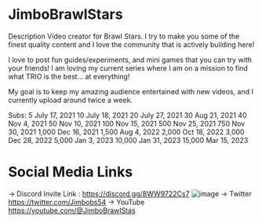 # JimboBrawlStars
Description
Video creator for Brawl Stars. I try to make you some of the finest quality content and I love the community that is actively building here!

I love to post fun guides/experiments, and mini games that you can try with your friends! I am loving my current series where I am on a mission to find what TRIO is the best... at everything! 
 
My goal is to keep my amazing audience entertained with new videos, and I currently upload around twice a week. 

Subs: 
5 July 17, 2021
10 July 18, 2021
20 July 27, 2021
30 Aug 21, 2021
40 Nov 4, 2021
50 Nov 10, 2021
100 Nov 15, 2021
500 Nov 25, 2021
750 Nov 30, 2021
1,000 Dec 16, 2021
1,500 Aug 4, 2022
2,000 Oct 18, 2022
3,000 Dec 28, 2022
5,000 Jan 3, 2023
10,000 Jan 31, 2023
15,000 Mar 15, 2023
# Social Media Links
-> Discord
  Invite Link : https://discord.gg/8WW9722Cs7
![image](https://github.com/Mohdjariullah/JimboBrawlStars/assets/112340610/d538da5b-2ed1-4b4d-8fc6-ca1de596edd2)
-> Twitter
   https://twitter.com/Jimbobs54
-> YouTube
   https://youtube.com/@JimboBrawlStas
